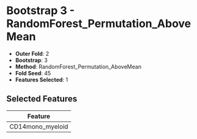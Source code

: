 # Bootstrap 3 - RandomForest_Permutation_AboveMean

- **Outer Fold**: 2
- **Bootstrap**: 3
- **Method**: RandomForest_Permutation_AboveMean
- **Fold Seed**: 45
- **Features Selected**: 1

## Selected Features

| Feature |
|---------|
| CD14mono_myeloid |
